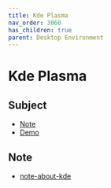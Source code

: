 ```yaml
---
title: Kde Plasma
nav_order: 3060
has_children: true
parent: Desktop Environment
---
```



# Kde Plasma


## Subject

* [Note](#note)
* [Demo](https://samwhelp.github.io/note-about-ezarcher/read/master/desktop_environment/kde-plasma/demo.html)


## Note

* [note-about-kde](https://github.com/samwhelp/note-about-kde/)
